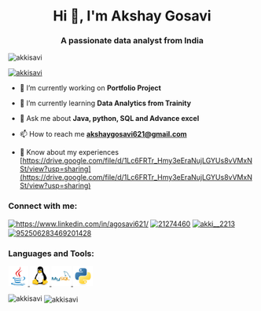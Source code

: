 <h1 align="center">Hi 👋, I'm Akshay Gosavi</h1>
<h3 align="center">A passionate data analyst from India</h3>

<p align="left"> <img src="https://komarev.com/ghpvc/?username=akkisavi&label=Profile%20views&color=0e75b6&style=flat" alt="akkisavi" /> </p>

<p align="left"> <a href="https://github.com/ryo-ma/github-profile-trophy"><img src="https://github-profile-trophy.vercel.app/?username=akkisavi" alt="akkisavi" /></a> </p>

- 🔭 I’m currently working on **Portfolio Project**

- 🌱 I’m currently learning **Data Analytics from Trainity**

- 💬 Ask me about **Java, python, SQL and Advance excel**

- 📫 How to reach me **akshaygosavi621@gmail.com**

- 📄 Know about my experiences [https://drive.google.com/file/d/1Lc6FRTr_Hmy3eEraNujLGYUs8vVMxNSt/view?usp=sharing](https://drive.google.com/file/d/1Lc6FRTr_Hmy3eEraNujLGYUs8vVMxNSt/view?usp=sharing)

<h3 align="left">Connect with me:</h3>
<p align="left">
<a href="https://linkedin.com/in/https://www.linkedin.com/in/agosavi621/" target="blank"><img align="center" src="https://raw.githubusercontent.com/rahuldkjain/github-profile-readme-generator/master/src/images/icons/Social/linked-in-alt.svg" alt="https://www.linkedin.com/in/agosavi621/" height="30" width="40" /></a>
<a href="https://stackoverflow.com/users/21274460" target="blank"><img align="center" src="https://raw.githubusercontent.com/rahuldkjain/github-profile-readme-generator/master/src/images/icons/Social/stack-overflow.svg" alt="21274460" height="30" width="40" /></a>
<a href="https://instagram.com/akki__2213" target="blank"><img align="center" src="https://raw.githubusercontent.com/rahuldkjain/github-profile-readme-generator/master/src/images/icons/Social/instagram.svg" alt="akki__2213" height="30" width="40" /></a>
<a href="https://discord.gg/952506283469201428" target="blank"><img align="center" src="https://raw.githubusercontent.com/rahuldkjain/github-profile-readme-generator/master/src/images/icons/Social/discord.svg" alt="952506283469201428" height="30" width="40" /></a>
</p>

<h3 align="left">Languages and Tools:</h3>
<p align="left"> <a href="https://www.java.com" target="_blank" rel="noreferrer"> <img src="https://raw.githubusercontent.com/devicons/devicon/master/icons/java/java-original.svg" alt="java" width="40" height="40"/> </a> <a href="https://www.linux.org/" target="_blank" rel="noreferrer"> <img src="https://raw.githubusercontent.com/devicons/devicon/master/icons/linux/linux-original.svg" alt="linux" width="40" height="40"/> </a> <a href="https://www.mysql.com/" target="_blank" rel="noreferrer"> <img src="https://raw.githubusercontent.com/devicons/devicon/master/icons/mysql/mysql-original-wordmark.svg" alt="mysql" width="40" height="40"/> </a> <a href="https://www.python.org" target="_blank" rel="noreferrer"> <img src="https://raw.githubusercontent.com/devicons/devicon/master/icons/python/python-original.svg" alt="python" width="40" height="40"/> </a> </p>

<p><img align="left" src="https://github-readme-stats.vercel.app/api/top-langs?username=akkisavi&show_icons=true&locale=en&layout=compact" alt="akkisavi" /></p>

<p>&nbsp;<img align="center" src="https://github-readme-stats.vercel.app/api?username=akkisavi&show_icons=true&locale=en" alt="akkisavi" /></p>
